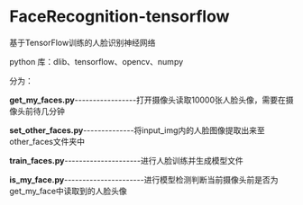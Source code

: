 # FaceRecognition-tensorflow
基于TensorFlow训练的人脸识别神经网络

python 库：dlib、tensorflow、opencv、numpy

分为：

**get_my_faces.py**-----------------打开摄像头读取10000张人脸头像，需要在摄像头前待几分钟

**set_other_faces.py**--------------将input_img内的人脸图像提取出来至other_faces文件夹中

**train_faces.py**---------------------进行人脸训练并生成模型文件

**is_my_face.py**----------------------进行模型检测判断当前摄像头前是否为get_my_face中读取到的人脸头像

